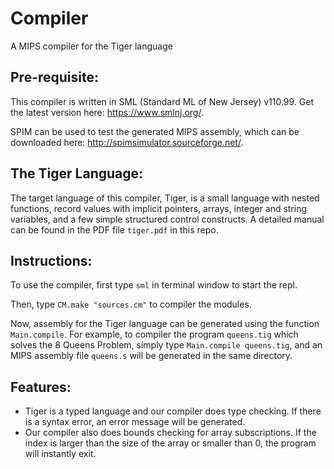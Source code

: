 # Compiler
A MIPS compiler for the Tiger language

## Pre-requisite:
This compiler is written in SML (Standard ML of New Jersey) v110.99. Get the latest version here: https://www.smlnj.org/.

SPIM can be used to test the generated MIPS assembly, which can be downloaded here: http://spimsimulator.sourceforge.net/.

## The Tiger Language:
The target language of this compiler, Tiger, is a small language with nested functions, record values with implicit pointers, arrays, integer and string variables, and a few simple structured control constructs. A detailed manual can be found in the PDF file `tiger.pdf` in this repo.

## Instructions:
To use the compiler, first type `sml` in terminal window to start the repl.

Then, type `CM.make "sources.cm"` to compiler the modules.

Now, assembly for the Tiger language can be generated using the function `Main.compile`. For example, to compiler the program `queens.tig` which solves the 8 Queens Problem, simply type `Main.compile queens.tig`, and an MIPS assembly file `queens.s` will be generated in the same directory.

## Features:
  - Tiger is a typed language and our compiler does type checking. If there is a syntax error, an error message will be generated.
  - Our compiler also does bounds checking for array subscriptions. If the index is larger than the size of the array or smaller than 0, the program will instantly exit.
